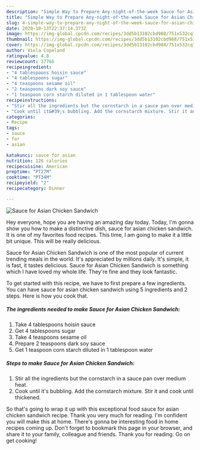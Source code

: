 ```yaml
---
description: "Simple Way to Prepare Any-night-of-the-week Sauce for Asian Chicken Sandwich"
title: "Simple Way to Prepare Any-night-of-the-week Sauce for Asian Chicken Sandwich"
slug: 4-simple-way-to-prepare-any-night-of-the-week-sauce-for-asian-chicken-sandwich
date: 2020-10-13T22:37:14.373Z
image: https://img-global.cpcdn.com/recipes/3dd5b13102cbd988/751x532cq70/sauce-for-asian-chicken-sandwich-recipe-main-photo.jpg
thumbnail: https://img-global.cpcdn.com/recipes/3dd5b13102cbd988/751x532cq70/sauce-for-asian-chicken-sandwich-recipe-main-photo.jpg
cover: https://img-global.cpcdn.com/recipes/3dd5b13102cbd988/751x532cq70/sauce-for-asian-chicken-sandwich-recipe-main-photo.jpg
author: Viola Copeland
ratingvalue: 4.8
reviewcount: 37766
recipeingredient:
- "4 tablespoons hoisin sauce"
- "4 tablespoons sugar"
- "4 teaspoons sesame oil"
- "2 teaspoons dark soy sauce"
- "1 teaspoon corn starch diluted in 1 tablespoon water"
recipeinstructions:
- "Stir all the ingredients but the cornstarch in a sauce pan over medium heat."
- "Cook until it&#39;s bubbling. Add the cornstarch mixture. Stir it and cook until thickened."
categories:
- Recipe
tags:
- sauce
- for
- asian

katakunci: sauce for asian 
nutrition: 126 calories
recipecuisine: American
preptime: "PT27M"
cooktime: "PT34M"
recipeyield: "2"
recipecategory: Dinner

---
```



![Sauce for Asian Chicken Sandwich](https://img-global.cpcdn.com/recipes/3dd5b13102cbd988/751x532cq70/sauce-for-asian-chicken-sandwich-recipe-main-photo.jpg)

Hey everyone, hope you are having an amazing day today. Today, I'm gonna show you how to make a distinctive dish, sauce for asian chicken sandwich. It is one of my favorites food recipes. This time, I am going to make it a little bit unique. This will be really delicious.



Sauce for Asian Chicken Sandwich is one of the most popular of current trending meals in the world. It's appreciated by millions daily. It's simple, it is fast, it tastes delicious. Sauce for Asian Chicken Sandwich is something which I have loved my whole life. They're fine and they look fantastic.


To get started with this recipe, we have to first prepare a few ingredients. You can have sauce for asian chicken sandwich using 5 ingredients and 2 steps. Here is how you cook that.

<!--inarticleads1-->

##### The ingredients needed to make Sauce for Asian Chicken Sandwich:

1. Take 4 tablespoons hoisin sauce
1. Get 4 tablespoons sugar
1. Take 4 teaspoons sesame oil
1. Prepare 2 teaspoons dark soy sauce
1. Get 1 teaspoon corn starch diluted in 1 tablespoon water




<!--inarticleads2-->

##### Steps to make Sauce for Asian Chicken Sandwich:

1. Stir all the ingredients but the cornstarch in a sauce pan over medium heat.
1. Cook until it&#39;s bubbling. Add the cornstarch mixture. Stir it and cook until thickened.




So that's going to wrap it up with this exceptional food sauce for asian chicken sandwich recipe. Thank you very much for reading. I'm confident you will make this at home. There's gonna be interesting food in home recipes coming up. Don't forget to bookmark this page in your browser, and share it to your family, colleague and friends. Thank you for reading. Go on get cooking!
